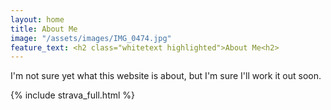 ```yaml
---
layout: home
title: About Me
image: "/assets/images/IMG_0474.jpg"
feature_text: <h2 class="whitetext highlighted">About Me<h2>
---
```


I'm not sure yet what this website is about, but I'm sure I'll work it out soon.

{% include strava_full.html %}